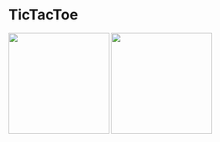 # TicTacToe

<img src="https://user-images.githubusercontent.com/83113128/144747988-f64e8d17-eac8-4a25-a1af-6ec3ee6e4c12.jpg" width=200>
<img src="https://user-images.githubusercontent.com/83113128/144748020-3e54b449-54e1-41ea-96de-ff3338f87077.jpg" width=200>
